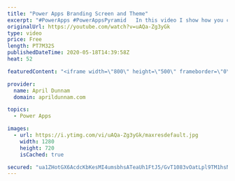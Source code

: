 ```yaml
---
title: "Power Apps Branding Screen and Theme"
excerpt: "#PowerApps #PowerAppsPyramid   In this video I show how you can create a branding screen in your Power Apps applications that mimics your company brand standard and use that screen to create a custom re-usable theme.    This is an expansion on my \"App Makeover: Quick Tips for Beautiful PowerApps\" talk"
originalUrl: https://youtube.com/watch?v=uAQa-Zg3yGk
type: video
price: Free
length: PT7M32S
publishedDateTime: 2020-05-18T14:39:58Z
heat: 52

featuredContent: "<iframe width=\"800\" height=\"500\" frameborder=\"0\" src=\"https://www.youtube.com/embed/uAQa-Zg3yGk\" allow=\"accelerometer; autoplay; encrypted-media; gyroscope; picture-in-picture\" allowfullscreen></iframe>"

provider:
  name: April Dunnam
  domain: aprildunnam.com

topics:
  - Power Apps

images:
  - url: https://i.ytimg.com/vi/uAQa-Zg3yGk/maxresdefault.jpg
    width: 1280
    height: 720
    isCached: true

secured: "ua1ZHotGX6AcdcKbKesMI4umsbhsATeaUh1FtJ5/GvT1083vOatLpl9TM1hsNVVmzTKPL7iX5gkWnrl+AymlgZOiXwnZzMwT23LSkCcb3ur0mQHySSYVEmHBCa6w+Z9dg5WjCBZNA023m4RypGTFSR/xNZF1IU7GIY/WeJ6Y4BDLygWuhZ1AEwmzRq5Ih+0e2ApF+niPT5PvG5twsCdBGSOgabuNTKHzUjJ0WgubkStz4xshsi01wqR7nK5vNQAQISCpZfkHzOQmhlwvulmFyBpPjwAhoXFh4/VDqUrzEALcLtAOBMKvm6THIW561NWZ74dB+TWpRC7Fgp3Yo9eN7kjePjFTK74z3Jl2xXuS2LTDlwXnOYFjgsi7avQXMgIuHim9AGU9KSmp4c9kdgicgD7EgF6SPjC/VbdvDeo2UzI=;dHXZ2UTHfnt2sjH0Zim3vg=="
---
```


